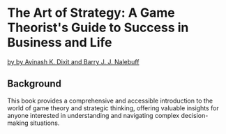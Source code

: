# The Art of Strategy: A Game Theorist's Guide to Success in Business and Life
[by by Avinash K. Dixit and Barry J. J. Nalebuff](https://www.amazon.com/Art-Strategy-Theorists-Success-Business-ebook/dp/B001FA0NOM/?_encoding=UTF8&pd_rd_w=2DH0V&content-id=amzn1.sym.952cfb50-b01e-485f-be6e-00434541418b%3Aamzn1.symc.e5c80209-769f-4ade-a325-2eaec14b8e0e&pf_rd_p=952cfb50-b01e-485f-be6e-00434541418b&pf_rd_r=XNY6SS1WG2Q243F0J9AV&pd_rd_wg=FFh6L&pd_rd_r=d35bd637-74bd-4c3d-8086-267ce857764f&ref_=pd_gw_ci_mcx_mr_hp_atf_m)


## Background
This book provides a comprehensive and accessible introduction to the world of game theory and strategic thinking, offering valuable insights for anyone interested in understanding and navigating complex decision-making situations. 

